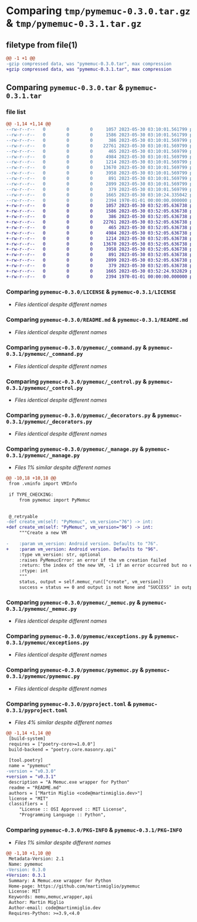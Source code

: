 # Comparing `tmp/pymemuc-0.3.0.tar.gz` & `tmp/pymemuc-0.3.1.tar.gz`

## filetype from file(1)

```diff
@@ -1 +1 @@
-gzip compressed data, was "pymemuc-0.3.0.tar", max compression
+gzip compressed data, was "pymemuc-0.3.1.tar", max compression
```

## Comparing `pymemuc-0.3.0.tar` & `pymemuc-0.3.1.tar`

### file list

```diff
@@ -1,14 +1,14 @@
--rw-r--r--   0        0        0     1057 2023-05-30 03:10:01.561799 pymemuc-0.3.0/LICENSE
--rw-r--r--   0        0        0     1586 2023-05-30 03:10:01.561799 pymemuc-0.3.0/README.md
--rw-r--r--   0        0        0      386 2023-05-30 03:10:01.569799 pymemuc-0.3.0/pymemuc/__init__.py
--rw-r--r--   0        0        0    22761 2023-05-30 03:10:01.569799 pymemuc-0.3.0/pymemuc/_command.py
--rw-r--r--   0        0        0      465 2023-05-30 03:10:01.569799 pymemuc-0.3.0/pymemuc/_constants.py
--rw-r--r--   0        0        0     4984 2023-05-30 03:10:01.569799 pymemuc-0.3.0/pymemuc/_control.py
--rw-r--r--   0        0        0     1214 2023-05-30 03:10:01.569799 pymemuc-0.3.0/pymemuc/_decorators.py
--rw-r--r--   0        0        0    13670 2023-05-30 03:10:01.569799 pymemuc-0.3.0/pymemuc/_manage.py
--rw-r--r--   0        0        0     3958 2023-05-30 03:10:01.569799 pymemuc-0.3.0/pymemuc/_memuc.py
--rw-r--r--   0        0        0      891 2023-05-30 03:10:01.569799 pymemuc-0.3.0/pymemuc/exceptions.py
--rw-r--r--   0        0        0     2899 2023-05-30 03:10:01.569799 pymemuc-0.3.0/pymemuc/pymemuc.py
--rw-r--r--   0        0        0      379 2023-05-30 03:10:01.569799 pymemuc-0.3.0/pymemuc/vminfo.py
--rw-r--r--   0        0        0     1665 2023-05-30 03:10:24.335042 pymemuc-0.3.0/pyproject.toml
--rw-r--r--   0        0        0     2394 1970-01-01 00:00:00.000000 pymemuc-0.3.0/PKG-INFO
+-rw-r--r--   0        0        0     1057 2023-05-30 03:52:05.636738 pymemuc-0.3.1/LICENSE
+-rw-r--r--   0        0        0     1586 2023-05-30 03:52:05.636738 pymemuc-0.3.1/README.md
+-rw-r--r--   0        0        0      386 2023-05-30 03:52:05.636738 pymemuc-0.3.1/pymemuc/__init__.py
+-rw-r--r--   0        0        0    22761 2023-05-30 03:52:05.636738 pymemuc-0.3.1/pymemuc/_command.py
+-rw-r--r--   0        0        0      465 2023-05-30 03:52:05.636738 pymemuc-0.3.1/pymemuc/_constants.py
+-rw-r--r--   0        0        0     4984 2023-05-30 03:52:05.636738 pymemuc-0.3.1/pymemuc/_control.py
+-rw-r--r--   0        0        0     1214 2023-05-30 03:52:05.636738 pymemuc-0.3.1/pymemuc/_decorators.py
+-rw-r--r--   0        0        0    13670 2023-05-30 03:52:05.636738 pymemuc-0.3.1/pymemuc/_manage.py
+-rw-r--r--   0        0        0     3958 2023-05-30 03:52:05.636738 pymemuc-0.3.1/pymemuc/_memuc.py
+-rw-r--r--   0        0        0      891 2023-05-30 03:52:05.636738 pymemuc-0.3.1/pymemuc/exceptions.py
+-rw-r--r--   0        0        0     2899 2023-05-30 03:52:05.636738 pymemuc-0.3.1/pymemuc/pymemuc.py
+-rw-r--r--   0        0        0      379 2023-05-30 03:52:05.636738 pymemuc-0.3.1/pymemuc/vminfo.py
+-rw-r--r--   0        0        0     1665 2023-05-30 03:52:24.932829 pymemuc-0.3.1/pyproject.toml
+-rw-r--r--   0        0        0     2394 1970-01-01 00:00:00.000000 pymemuc-0.3.1/PKG-INFO
```

### Comparing `pymemuc-0.3.0/LICENSE` & `pymemuc-0.3.1/LICENSE`

 * *Files identical despite different names*

### Comparing `pymemuc-0.3.0/README.md` & `pymemuc-0.3.1/README.md`

 * *Files identical despite different names*

### Comparing `pymemuc-0.3.0/pymemuc/_command.py` & `pymemuc-0.3.1/pymemuc/_command.py`

 * *Files identical despite different names*

### Comparing `pymemuc-0.3.0/pymemuc/_control.py` & `pymemuc-0.3.1/pymemuc/_control.py`

 * *Files identical despite different names*

### Comparing `pymemuc-0.3.0/pymemuc/_decorators.py` & `pymemuc-0.3.1/pymemuc/_decorators.py`

 * *Files identical despite different names*

### Comparing `pymemuc-0.3.0/pymemuc/_manage.py` & `pymemuc-0.3.1/pymemuc/_manage.py`

 * *Files 1% similar despite different names*

```diff
@@ -10,18 +10,18 @@
 from .vminfo import VMInfo
 
 if TYPE_CHECKING:
     from pymemuc import PyMemuc
 
 
 @_retryable
-def create_vm(self: "PyMemuc", vm_version="76") -> int:
+def create_vm(self: "PyMemuc", vm_version="96") -> int:
     """Create a new VM
 
-    :param vm_version: Android version. Defaults to "76".
+    :param vm_version: Android version. Defaults to "96".
     :type vm_version: str, optional
     :raises PyMemucError: an error if the vm creation failed
     :return: the index of the new VM, -1 if an error occurred but no exception was raised
     :rtype: int
     """
     status, output = self.memuc_run(["create", vm_version])
     success = status == 0 and output is not None and "SUCCESS" in output
```

### Comparing `pymemuc-0.3.0/pymemuc/_memuc.py` & `pymemuc-0.3.1/pymemuc/_memuc.py`

 * *Files identical despite different names*

### Comparing `pymemuc-0.3.0/pymemuc/exceptions.py` & `pymemuc-0.3.1/pymemuc/exceptions.py`

 * *Files identical despite different names*

### Comparing `pymemuc-0.3.0/pymemuc/pymemuc.py` & `pymemuc-0.3.1/pymemuc/pymemuc.py`

 * *Files identical despite different names*

### Comparing `pymemuc-0.3.0/pyproject.toml` & `pymemuc-0.3.1/pyproject.toml`

 * *Files 4% similar despite different names*

```diff
@@ -1,14 +1,14 @@
 [build-system]
 requires = ["poetry-core>=1.0.0"]
 build-backend = "poetry.core.masonry.api"
 
 [tool.poetry]
 name = "pymemuc"
-version = "v0.3.0"
+version = "v0.3.1"
 description = "A Memuc.exe wrapper for Python"
 readme = "README.md"
 authors = ["Martin Miglio <code@martinmiglio.dev>"]
 license = "MIT"
 classifiers = [
     "License :: OSI Approved :: MIT License",
     "Programming Language :: Python",
```

### Comparing `pymemuc-0.3.0/PKG-INFO` & `pymemuc-0.3.1/PKG-INFO`

 * *Files 1% similar despite different names*

```diff
@@ -1,10 +1,10 @@
 Metadata-Version: 2.1
 Name: pymemuc
-Version: 0.3.0
+Version: 0.3.1
 Summary: A Memuc.exe wrapper for Python
 Home-page: https://github.com/martinmiglio/pymemuc
 License: MIT
 Keywords: memu,memuc,wrapper,api
 Author: Martin Miglio
 Author-email: code@martinmiglio.dev
 Requires-Python: >=3.9,<4.0
```

